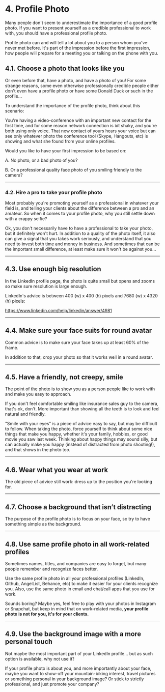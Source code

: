 # 4. Profile Photo

Many people don't seem to underestimate the importance of a good profile photo. If you want to present yourself as a credible professional to work with, you should have a professional profile photo.

Profile photo can and will tell a lot about you to a person whom you've never met before. It's part of the impression before the first impression, how people will prepare for a meeting you or talking on the phone with you.

## 4.1. Choose a photo that looks like you

Or even before that, have a photo, and have a photo of you! For some strange reasons, some even otherwise professionally credible people either don't even have a profile photo or have some Donald Duck or such in the profile...

To understand the importance of the profile photo, think about this scenario:

You're having a video-conference with an important new contact for the first time, and for some reason network connection is bit shaky, and you're both using only voice. That new contact of yours hears your voice but can see only whatever photo the conference tool (Skype, Hangouts, etc) is showing and what she found from your online profiles.

Would you like to have your first impression to be based on:

A. No photo, or a bad photo of you?

B. Or a professional quality face photo of you smiling friendly to the camera?

---

### 4.2. Hire a pro to take your profile photo

Most probably you're promoting yourself as a professional in whatever your field is, and telling your clients about the difference between a pro and an amateur. So when it comes to your profile photo, why you still settle down with a crappy selfie?

Ok, you don't necessarily have to have a professional to take your photo, but it definitely won't hurt. In addition to a quality of the photo itself, it also can give a signal that you takes work seriously, and understand that you need to invest both time and money in business. And sometimes that can be the important small difference, at least make sure it won't be against you...

---

## 4.3. Use enough big resolution

In the LinkedIn profile page, the photo is quite small but opens and zooms so make sure resolution is large enough.

LinkedIn's advice is between 400 (w) x 400 (h) pixels and 7680 (w) x 4320 (h) pixels:

https://www.linkedin.com/help/linkedin/answer/4981

---

## 4.4. Make sure your face suits for round avatar

Common advice is to make sure your face takes up at least 60% of the frame.

In addition to that, crop your photo so that it works well in a round avatar.

---

## 4.5. Have a friendly, not creepy, smile

The point of the photo is to show you as a person people like to work with and make you easy to approach.

If you don't feel comfortable smiling like insurance sales guy to the camera, that's ok, don't. More important than showing all the teeth is to look and feel natural and friendly.

"Smile with your eyes" is a piece of advice easy to say, but may be difficult to follow. When taking the photo, force yourself to think about some nice things that make you happy, whether it's your family, hobbies, or good movie you saw last week. Thinking about happy things may sound silly, but can actually make you happy (instead of distracted from photo shooting!), and that shows in the photo too.

---

## 4.6. Wear what you wear at work

The old piece of advice still work: dress up to the position you're looking for.

---

## 4.7. Choose a background that isn’t distracting

The purpose of the profile photo is to focus on your face, so try to have something simple as the background.

---

## 4.8. Use same profile photo in all work-related profiles

Sometimes names, titles, and companies are easy to forget, but many people remember and recognize faces better.

Use the same profile photo in all your professional profiles (LinkedIn, Github, AngelList, Behance, etc) to make it easier for your clients recognize you. Also, use the same photo in email and chat/call apps that you use for work.

Sounds boring? Maybe yes, feel free to play with your photos in Instagram or Snapchat, but keep in mind that on work-related media, **your profile photo is not for you, it's for your clients.**

---

## 4.9. Use the background image with a more personal touch

Not maybe the most important part of your LinkedIn profile... but as such option is available, why not use it?

If your profile photo is about you, and more importantly about your face, maybe you want to show-off your mountain-biking interest, travel pictures or something personal in your background image? Or stick to strictly professional, and just promote your company?
